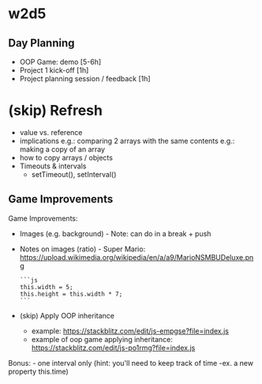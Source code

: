 

# w2d5



## Day Planning
- OOP Game: demo  [5-6h]
- Project 1 kick-off [1h]
- Project planning session / feedback [1h]

 <!-- IMPORTANT: mark lab "DOM | Race Car Game" as bonus -->


# (skip) Refresh
  - value vs. reference
  - implications 
      e.g.: comparing 2 arrays with the same contents
      e.g.: making a copy of an array
  - how to copy arrays / objects
  - Timeouts & intervals
    - setTimeout(), setInterval()




## Game Improvements

Game Improvements:

  - Images (e.g. background)
        - Note: can do in a break + push
        
  - Notes on images (ratio)
        - Super Mario: https://upload.wikimedia.org/wikipedia/en/a/a9/MarioNSMBUDeluxe.png

        ```js
        this.width = 5;
        this.height = this.width * 7;
        ```
  - (skip) Apply OOP inheritance
       - example: https://stackblitz.com/edit/js-empgse?file=index.js
       - example of oop game applying inheritance: https://stackblitz.com/edit/js-po1rmg?file=index.js


Bonus:
    - one interval only (hint: you'll need to keep track of time -ex. a new property this.time)

